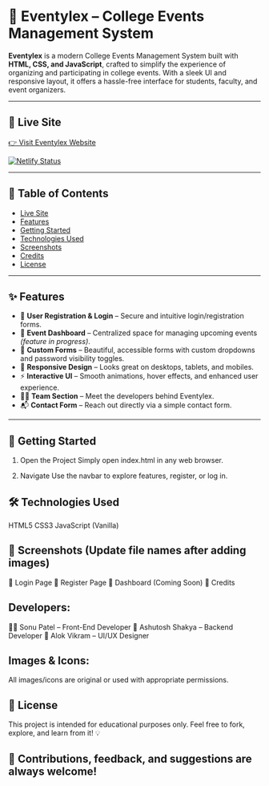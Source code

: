 # 🎉 Eventylex – College Events Management System

**Eventylex** is a modern College Events Management System built with **HTML, CSS, and JavaScript**, crafted to simplify the experience of organizing and participating in college events. With a sleek UI and responsive layout, it offers a hassle-free interface for students, faculty, and event organizers.

---

## 🔗 Live Site  
[👉 Visit Eventylex Website](https://eventylex.netlify.app/)

[![Netlify Status](https://api.netlify.com/api/v1/badges/6b1eca8a-ad93-4033-a42f-1e853ce0e6e3/deploy-status)](https://eventylex.netlify.app/)

---

## 📑 Table of Contents

- [Live Site](#-live-site)
- [Features](#-features)
- [Getting Started](#-getting-started)
- [Technologies Used](#-technologies-used)
- [Screenshots](#-screenshots)
- [Credits](#-credits)
- [License](#-license)

---

## ✨ Features

- 🔐 **User Registration & Login** – Secure and intuitive login/registration forms.
- 🧠 **Event Dashboard** – Centralized space for managing upcoming events *(feature in progress)*.
- 📝 **Custom Forms** – Beautiful, accessible forms with custom dropdowns and password visibility toggles.
- 📱 **Responsive Design** – Looks great on desktops, tablets, and mobiles.
- ⚡ **Interactive UI** – Smooth animations, hover effects, and enhanced user experience.
- 🧑‍💻 **Team Section** – Meet the developers behind Eventylex.
- 📬 **Contact Form** – Reach out directly via a simple contact form.

---

## 🚀 Getting Started

1. Open the Project
Simply open index.html in any web browser.

2. Navigate
Use the navbar to explore features, register, or log in.

## 🛠 Technologies Used
HTML5
CSS3
JavaScript (Vanilla)

## 📸 Screenshots (Update file names after adding images)
🔐 Login Page
📝 Register Page
🧠 Dashboard (Coming Soon)
👥 Credits
## Developers:
👨‍💻 Sonu Patel – Front-End Developer
🧠 Ashutosh Shakya – Backend Developer
🎨 Alok Vikram – UI/UX Designer
## Images & Icons:
All images/icons are original or used with appropriate permissions.

## 📄 License
This project is intended for educational purposes only.
Feel free to fork, explore, and learn from it! 💡

## 💌 Contributions, feedback, and suggestions are always welcome!
